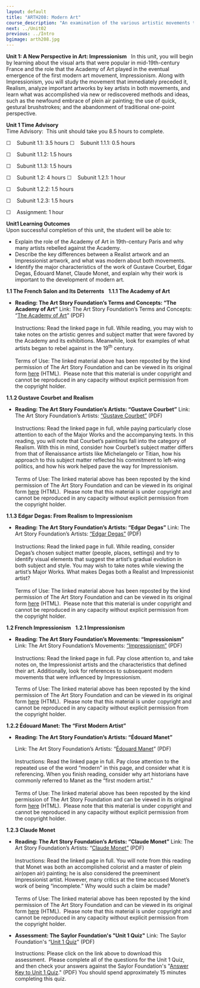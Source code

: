 ```yaml
---
layout: default
title: "ARTH208: Modern Art"
course_description: "An examination of the various artistic movements that comprise 19th- and 20th-century modern art."
next: ../Unit02
previous: ../Intro
bgimage: arth208.jpg
---
```

**Unit 1: A New Perspective in Art: Impressionism** <span
id="1"></span> 
In this unit, you will begin by learning about the visual arts that were
popular in mid-19th-century France and the role that the Academy of Art
played in the eventual emergence of the first modern art movement,
Impressionism. Along with Impressionism, you will study the movement
that immediately preceded it, Realism, analyze important artworks by key
artists in both movements, and learn what was accomplished via new or
rediscovered methods and ideas, such as the newfound embrace of plein
air painting; the use of quick, gestural brushstrokes; and the
abandonment of traditional one-point perspective.

**Unit 1 Time Advisory**  
Time Advisory:  This unit should take you 8.5 hours to complete.  
  
 ☐    Subunit 1.1: 3.5 hours
☐    Subunit 1.1.1: 0.5 hours

☐    Subunit 1.1.2: 1.5 hours

☐    Subunit 1.1.3: 1.5 hours

☐    Subunit 1.2: 4 hours
☐    Subunit 1.2.1: 1 hour

☐    Subunit 1.2.2: 1.5 hours

☐    Subunit 1.2.3: 1.5 hours

☐    Assignment: 1 hour

**Unit1 Learning Outcomes**  
Upon successful completion of this unit, the student will be able to:  
-   Explain the role of the Academy of Art in 19th-century Paris and why
    many artists rebelled against the Academy.
-   Describe the key differences between a Realist artwork and an
    Impressionist artwork, and what was modern about both movements.
-   Identify the major characteristics of the work of Gustave Courbet,
    Edgar Degas, Édouard Manet, Claude Monet, and explain why their work
    is important to the development of modern art.

**1.1 The French Salon and Its Deterrents** <span id="1.1"></span> 
**1.1.1 The Academy of Art** <span id="1.1.1"></span> 
-   **Reading: The Art Story Foundation’s Terms and Concepts: “The
    Academy of Art”**
    Link: The Art Story Foundation’s Terms and Concepts: “[The Academy
    of
    Art](http://www.saylor.org/site/wp-content/uploads/2012/02/ARTH208-1.1.1-Academy-of-Art.pdf)”
    (PDF)  
        
     Instructions: Read the linked page in full. While reading, you may
    wish to take notes on the artistic genres and subject matter that
    were favored by the Academy and its exhibitions. Meanwhile, look for
    examples of what artists began to rebel against in the
    19<sup>th</sup> century.  
        
     Terms of Use: The linked material above has been reposted by the
    kind permission of The Art Story Foundation and can be viewed in its
    original form
    [here](http://theartstory.org/definition-the_academy_of_art.htm)
    (HTML).  Please note that this material is under copyright and
    cannot be reproduced in any capacity without explicit permission
    from the copyright holder. 

**1.1.2 Gustave Courbet and Realism** <span id="1.1.2"></span> 
-   **Reading: The Art Story Foundation’s Artists: “Gustave Courbet”**
    Link: The Art Story Foundation’s Artists: [“Gustave
    Courbet”](http://www.saylor.org/site/wp-content/uploads/2012/02/ARTH208-1.1.2-Gustave-Courbet.pdf)
    (PDF)  
        
     Instructions: Read the linked page in full, while paying
    particularly close attention to each of the Major Works and the
    accompanying texts. In this reading, you will note that Courbet’s
    paintings fall into the category of Realism. With this in mind,
    consider how Courbet’s subject matter differs from that of
    Renaissance artists like Michelangelo or Titian, how his approach to
    this subject matter reflected his commitment to left-wing politics,
    and how his work helped pave the way for Impressionism.  
        
     Terms of Use: The linked material above has been reposted by the
    kind permission of The Art Story Foundation and can be viewed in its
    original form
    [here](http://theartstory.org/artist-courbet-gustave.htm)
    (HTML).  Please note that this material is under copyright and
    cannot be reproduced in any capacity without explicit permission
    from the copyright holder. 

**1.1.3 Edgar Degas: From Realism to Impressionism** <span
id="1.1.3"></span> 
-   **Reading: The Art Story Foundation’s Artists: “Edgar Degas”**
    Link: The Art Story Foundation’s Artists: [“Edgar
    Degas”](http://www.saylor.org/site/wp-content/uploads/2012/02/ARTH208-1.1.3-Edgar-Degas.pdf)
    (PDF)  
        
     Instructions: Read the linked page in full. While reading, consider
    Degas’s chosen subject matter (people, places, settings) and try to
    identify visual elements that suggest the artist’s gradual evolution
    in both subject and style. You may wish to take notes while viewing
    the artist’s Major Works. What makes Degas both a Realist and
    Impressionist artist?  
        
     Terms of Use: The linked material above has been reposted by the
    kind permission of The Art Story Foundation and can be viewed in its
    original form [here](http://theartstory.org/artist-degas-edgar.htm)
    (HTML).  Please note that this material is under copyright and
    cannot be reproduced in any capacity without explicit permission
    from the copyright holder. 

**1.2 French Impressionism** <span id="1.2"></span> 
**1.2.1 Impressionism** <span id="1.2.1"></span> 
-   **Reading: The Art Story Foundation’s Movements: “Impressionism”**
    Link: The Art Story Foundation’s Movements:
    [“Impressionism”](http://www.saylor.org/site/wp-content/uploads/2012/02/ARTH208-1.2.1-Impressionism.pdf)
    (PDF)  
        
     Instructions: Read the linked page in full. Pay close attention to,
    and take notes on, the Impressionist artists and the characteristics
    that defined their art. Additionally, look for references to
    subsequent modern movements that were influenced by Impressionism.  
      
     Terms of Use: The linked material above has been reposted by the
    kind permission of The Art Story Foundation and can be viewed in its
    original form
    [here](http://theartstory.org/movement-impressionism.htm)
    (HTML).  Please note that this material is under copyright and
    cannot be reproduced in any capacity without explicit permission
    from the copyright holder. 

**1.2.2 Édouard Manet: The “First Modern Artist”** <span
id="1.2.2"></span> 
-   **Reading: The Art Story Foundation’s Artists: “Édouard Manet”**

    Link: The Art Story Foundation’s Artists: “[Édouard
    Manet](http://www.saylor.org/site/wp-content/uploads/2012/11/the-art-story-foundation-2.pdf)”
    (PDF)  
        
     Instructions: Read the linked page in full. Pay close attention to
    the repeated use of the word “modern” in this page, and consider
    what it is referencing. When you finish reading, consider why art
    historians have commonly referred to Manet as the “first modern
    artist.”  
        
     Terms of Use: The linked material above has been reposted by the
    kind permission of The Art Story Foundation and can be viewed in its
    original form
    [here](http://theartstory.org/artist-manet-edouard.htm)
    (HTML).  Please note that this material is under copyright and
    cannot be reproduced in any capacity without explicit permission
    from the copyright holder. 

**1.2.3 Claude Monet** <span id="1.2.3"></span> 
-   **Reading: The Art Story Foundation’s Artists: “Claude Monet”**
    Link: The Art Story Foundation’s Artists: “[Claude
    Monet”](http://www.saylor.org/site/wp-content/uploads/2012/02/ARTH208-1.2.3-Claude-Monet.pdf)
    (PDF)  
        
     Instructions: Read the linked page in full. You will note from this
    reading that Monet was both an accomplished colorist and a master of
    plein air(open air) painting; he is also considered the preeminent
    Impressionist artist. However, many critics at the time accused
    Monet’s work of being “incomplete.” Why would such a claim be
    made?  
        
     Terms of Use: The linked material above has been reposted by the
    kind permission of The Art Story Foundation and can be viewed in its
    original form [here](http://theartstory.org/artist-monet-claude.htm)
    (HTML).  Please note that this material is under copyright and
    cannot be reproduced in any capacity without explicit permission
    from the copyright holder. 

-   **Assessment: The Saylor Foundation's "Unit 1 Quiz"**
    Link: The Saylor Foundation's “[Unit 1
    Quiz](http://www.saylor.org/site/wp-content/uploads/2012/04/ARTH208-Unit-1-Assessment-FINAL.pdf)"
    (PDF)  
      
     Instructions: Please click on the link above to download this
    assessment.  Please complete all of the questions for the Unit 1
    Quiz, and then check your answers against the Saylor Foundation's
    "[Answer Key to Unit 1
    Quiz](http://www.saylor.org/site/wp-content/uploads/2012/04/ARTH208-Unit-1-Assessment-Answer-Key-FINAL.pdf)." (PDF)
    You should spend approximately 15 minutes completing this quiz. 


